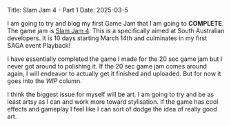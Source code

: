 Title: Slam Jam 4 - Part 1
Date: 2025-03-5

I am going to try and blog my first Game Jam that I am going to **COMPLETE**. The game jam is [Slam Jam 4](https://itch.io/jam/slam-jam-4). This is a specifically aimed at South Australian developers. It is 10 days starting March 14th and culminates in my first SAGA event Playback!

I have essentially completed the game I made for the 20 sec game jam but I never got around to polishing it. If the 20 sec game jam comes around again, I will endeavor to actually get it finished and uploaded. But for now it goes into the _WIP_ column.

I think the biggest issue for myself will be art. I am going to try and be as least artsy as I can and work more toward stylisation. If the game has cool effects and gameplay I feel like I can sort of dodge the idea of really good art.
